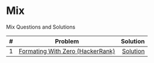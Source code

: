 # Mix
Mix Questions and Solutions


| # | Problem      | Solution  |
|--:|:-------------:|----------:| 
|1| [Formating With Zero (HackerRank)](https://www.hackerrank.com/challenges/java-output-formatting/problem?isFullScreen=true&h_r=next-challenge&h_v=zen&h_r=next-challenge&h_v=zen&h_r=next-challenge&h_v=zen&h_r=next-challenge&h_v=zen)      | [Solution](https://github.com/amp-patel/HackerRank/blob/main/FormatingWithZero.java) | 
